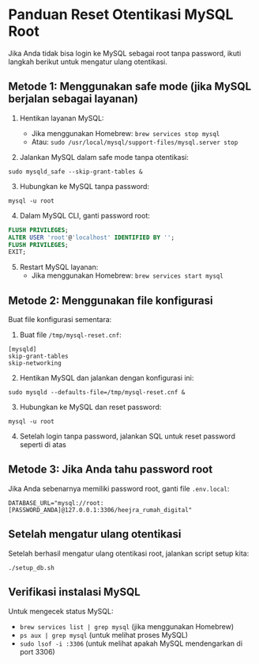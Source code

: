# Panduan Reset Otentikasi MySQL Root

Jika Anda tidak bisa login ke MySQL sebagai root tanpa password, ikuti langkah berikut untuk mengatur ulang otentikasi.

## Metode 1: Menggunakan safe mode (jika MySQL berjalan sebagai layanan)

1. Hentikan layanan MySQL:
   - Jika menggunakan Homebrew: `brew services stop mysql`
   - Atau: `sudo /usr/local/mysql/support-files/mysql.server stop`

2. Jalankan MySQL dalam safe mode tanpa otentikasi:
```
sudo mysqld_safe --skip-grant-tables &
```

3. Hubungkan ke MySQL tanpa password:
```
mysql -u root
```

4. Dalam MySQL CLI, ganti password root:
```sql
FLUSH PRIVILEGES;
ALTER USER 'root'@'localhost' IDENTIFIED BY '';
FLUSH PRIVILEGES;
EXIT;
```

5. Restart MySQL layanan:
   - Jika menggunakan Homebrew: `brew services start mysql`

## Metode 2: Menggunakan file konfigurasi

Buat file konfigurasi sementara:

1. Buat file `/tmp/mysql-reset.cnf`:
```
[mysqld]
skip-grant-tables
skip-networking
```

2. Hentikan MySQL dan jalankan dengan konfigurasi ini:
```
sudo mysqld --defaults-file=/tmp/mysql-reset.cnf &
```

3. Hubungkan ke MySQL dan reset password:
```
mysql -u root
```

4. Setelah login tanpa password, jalankan SQL untuk reset password seperti di atas

## Metode 3: Jika Anda tahu password root

Jika Anda sebenarnya memiliki password root, ganti file `.env.local`:
```
DATABASE_URL="mysql://root:[PASSWORD_ANDA]@127.0.0.1:3306/heejra_rumah_digital"
```

## Setelah mengatur ulang otentikasi

Setelah berhasil mengatur ulang otentikasi root, jalankan script setup kita:
```
./setup_db.sh
```

## Verifikasi instalasi MySQL

Untuk mengecek status MySQL:
- `brew services list | grep mysql` (jika menggunakan Homebrew)
- `ps aux | grep mysql` (untuk melihat proses MySQL)
- `sudo lsof -i :3306` (untuk melihat apakah MySQL mendengarkan di port 3306)